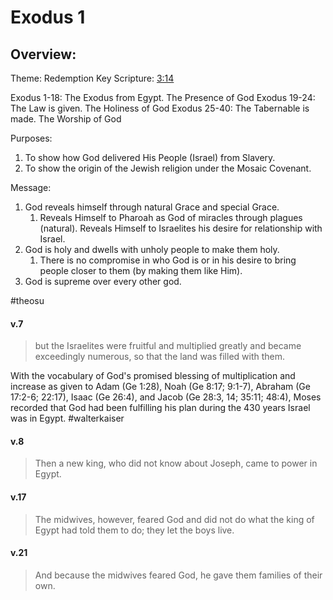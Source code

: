# Exodus 1

## Overview:
Theme: Redemption
Key Scripture: [3:14](Exodus3#v.14)

Exodus 1-18: The Exodus from Egypt. The Presence of God
Exodus 19-24: The Law is given. The Holiness of God
Exodus 25-40: The Tabernable is made. The Worship of God

Purposes:
1. To show how God delivered His People (Israel) from Slavery.
2. To show the origin of the Jewish religion under the Mosaic Covenant.

Message:
1. God reveals himself through natural Grace and special Grace.
	1. Reveals Himself to Pharoah as God of miracles through plagues (natural). Reveals Himself to Israelites his desire for relationship with Israel.
2. God is holy and dwells with unholy people to make them holy.
	1. There is no compromise in who God is or in his desire to bring people closer to them (by making them like Him).
3. God is supreme over every other god.

#theosu 

#### v.7
>but the Israelites were fruitful and multiplied greatly and became exceedingly numerous, so that the land was filled with them.

With the vocabulary of God's promised blessing of multiplication and increase as given to Adam (Ge 1:28), Noah (Ge 8:17; 9:1-7), Abraham (Ge 17:2-6; 22:17), Isaac (Ge 26:4), and Jacob (Ge 28:3, 14; 35:11; 48:4), Moses recorded that God had been fulfilling his plan during the 430 years Israel was in Egypt.
#walterkaiser

#### v.8
>Then a new king, who did not know about Joseph, came to power in Egypt.

#### v.17
>The midwives, however, feared God and did not do what the king of Egypt had told them to do; they let the boys live.

#### v.21
>And because the midwives feared God, he gave them families of their own.


